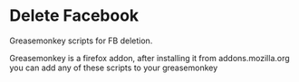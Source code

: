 # Delete Facebook
Greasemonkey scripts for FB deletion.

Greasemonkey is a firefox addon, after installing it from addons.mozilla.org you can add any of these scripts to your greasemonkey
